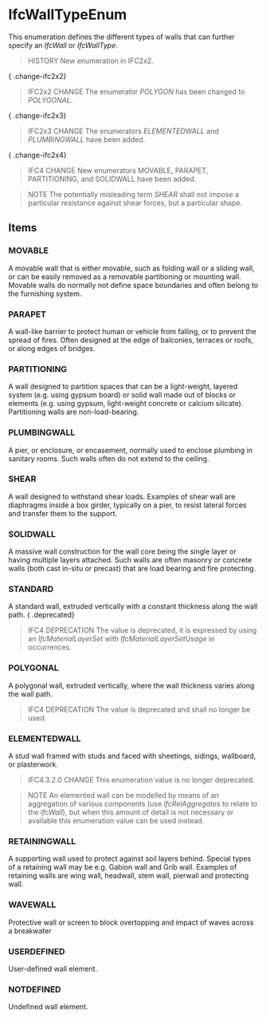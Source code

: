 # IfcWallTypeEnum

This enumeration defines the different types of walls that can further specify an _IfcWall_ or _IfcWallType_.
<!-- end of short definition -->

> HISTORY New enumeration in IFC2x2.

{ .change-ifc2x2}
> IFC2x2 CHANGE The enumerator _POLYGON_ has been changed to _POLYGONAL_.

{ .change-ifc2x3}
> IFC2x3 CHANGE The enumerators _ELEMENTEDWALL_ and _PLUMBINGWALL_ have been added.

{ .change-ifc2x4}
> IFC4 CHANGE New enumerators MOVABLE, PARAPET, PARTITIONING, and SOLIDWALL have been added.

> NOTE The potentially misleading term _SHEAR_ shall not impose a particular resistance against shear forces, but a particular shape.

## Items

### MOVABLE
A movable wall that is either movable, such as folding wall or a sliding wall, or can be easily removed as a removable partitioning or mounting wall. Movable walls do normally not define space boundaries and often belong to the furnishing system.

### PARAPET
A wall-like barrier to protect human or vehicle from falling, or to prevent the spread of fires. Often designed at the edge of balconies, terraces or roofs, or along edges of bridges.

### PARTITIONING
A wall designed to partition spaces that can be a light-weight, layered system (e.g. using gypsum board) or solid wall made out of blocks or elements (e.g. using gypsum, light-weight concrete or calcium silicate). Partitioning walls are non-load-bearing.

### PLUMBINGWALL
A pier, or enclosure, or encasement, normally used to enclose plumbing in sanitary rooms. Such walls often do not extend to the ceiling.

### SHEAR
A wall designed to withstand shear loads. Examples of shear wall are diaphragms inside a box girder, typically on a pier, to resist lateral forces and transfer them to the support.

### SOLIDWALL
A massive wall construction for the wall core being the single layer or having multiple layers attached. Such walls are often masonry or concrete walls (both cast in-situ or precast) that are load bearing and fire protecting.

### STANDARD
A standard wall, extruded vertically with a constant thickness along the wall path.
{ .deprecated}
> IFC4 DEPRECATION The value is deprecated, it is expressed by using an _IfcMaterialLayerSet_ with _IfcMaterialLayerSetUsage_ in occurrences.

### POLYGONAL
A polygonal wall, extruded vertically, where the wall thickness varies along the wall path.
> IFC4 DEPRECATION The value is deprecated and shall no longer be used.

### ELEMENTEDWALL
A stud wall framed with studs and faced with sheetings, sidings, wallboard, or plasterwork.

> IFC4.3.2.0 CHANGE This enumeration value is no longer deprecated.

> NOTE An elemented wall can be modelled by means of an aggregation of various components (use _IfcRelAggregates_ to relate to the _IfcWall_), but when this amount of detail is not necessary or available this enumeration value can be used instead.

### RETAININGWALL
A supporting wall used to protect against soil layers behind. Special types of a retaining wall may be e.g. Gabion wall and Grib wall. Examples of retaining walls are wing wall, headwall, stem wall, pierwall and protecting wall.

### WAVEWALL
Protective wall or screen to block overtopping and impact of waves across a breakwater

### USERDEFINED
User-defined wall element.

### NOTDEFINED
Undefined wall element.
